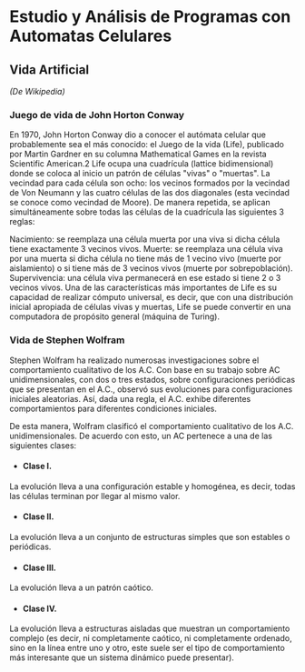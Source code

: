 # **Estudio y Análisis de Programas con Automatas Celulares**

## Vida Artificial

_(De Wikipedia)_
### Juego de vida de John Horton Conway

En 1970, John Horton Conway dio a conocer el autómata celular que probablemente sea el más conocido: el Juego de la vida (Life), publicado por Martin Gardner en su columna Mathematical Games en la revista Scientific American.2​ Life ocupa una cuadrícula (lattice bidimensional) donde se coloca al inicio un patrón de células "vivas" o "muertas". La vecindad para cada célula son ocho: los vecinos formados por la vecindad de Von Neumann y las cuatro células de las dos diagonales (esta vecindad se conoce como vecindad de Moore). De manera repetida, se aplican simultáneamente sobre todas las células de la cuadrícula las siguientes 3 reglas:

Nacimiento: se reemplaza una célula muerta por una viva si dicha célula tiene exactamente 3 vecinos vivos.
Muerte: se reemplaza una célula viva por una muerta si dicha célula no tiene más de 1 vecino vivo (muerte por aislamiento) o si tiene más de 3 vecinos vivos (muerte por sobrepoblación).
Supervivencia: una célula viva permanecerá en ese estado si tiene 2 o 3 vecinos vivos.
Una de las características más importantes de Life es su capacidad de realizar cómputo universal, es decir, que con una distribución inicial apropiada de células vivas y muertas, Life se puede convertir en una computadora de propósito general (máquina de Turing).

### Vida de Stephen Wolfram

Stephen Wolfram ha realizado numerosas investigaciones sobre el comportamiento cualitativo de los A.C. Con base en su trabajo sobre AC unidimensionales, con dos o tres estados, sobre configuraciones periódicas que se presentan en el A.C., observó sus evoluciones para configuraciones iniciales aleatorias. Así, dada una regla, el A.C. exhibe diferentes comportamientos para diferentes condiciones iniciales.

De esta manera, Wolfram clasificó el comportamiento cualitativo de los A.C. unidimensionales. De acuerdo con esto, un AC pertenece a una de las siguientes clases:

- #### Clase I. 
La evolución lleva a una configuración estable y homogénea, es decir, todas las células terminan por llegar al mismo valor.

- #### Clase II. 
La evolución lleva a un conjunto de estructuras simples que son estables o periódicas.

- #### Clase III.
La evolución lleva a un patrón caótico.

- #### Clase IV. 
La evolución lleva a estructuras aisladas que muestran un comportamiento complejo (es decir, ni completamente caótico, ni completamente ordenado, sino en la línea entre uno y otro, este suele ser el tipo de comportamiento más interesante que un sistema dinámico puede presentar).